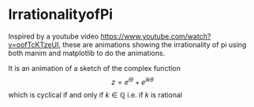 # IrrationalityofPi
Inspired by a youtube video https://www.youtube.com/watch?v=oofTcKTzeUI, these are animations showing the irrationality of pi using both manim and matplotlib to do the animations. 

It is an animation of a sketch of the complex function $$ z = e^{i\theta} + e^{ik\theta}$$
which is cyclical if and only if $k \in \mathbb{Q}$ i.e. if $k$ is rational
